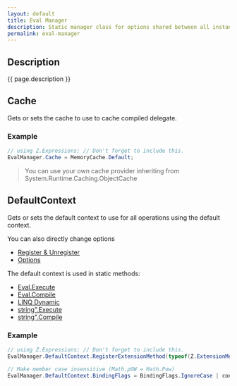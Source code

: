 ```yaml
---
layout: default
title: Eval Manager
description: Static manager class for options shared between all instances.
permalink: eval-manager
---
```




## Description
{{ page.description }}

## Cache
Gets or sets the cache to use to cache compiled delegate.

### Example
```csharp
// using Z.Expressions; // Don't forget to include this.
EvalManager.Cache = MemoryCache.Default;
```

> You can use your own cache provider inheriting from System.Runtime.Caching.ObjectCache

## DefaultContext
Gets or sets the default context to use for all operations using the default context.

You can also directly change options
 - [Register & Unregister](register-unregister)
 - [Options](options)

The default context is used in static methods:
- [Eval.Execute](eval-execute)
- [Eval.Compile](eval-compile)
- [LINQ Dynamic](linq-dynamic)
- [string".Execute](string-extensions#stringexecute)
- [string".Compile](string-extensions#stringcompile)

### Example
```csharp
// using Z.Expressions; // Don't forget to include this.
EvalManager.DefaultContext.RegisterExtensionMethod(typeof(Z.ExtensionMethods))

// Make member case insensitive (Math.pOW = Math.Pow)
EvalManager.DefaultContext.BindingFlags = BindingFlags.IgnoreCase | context.BindingFlags
```



